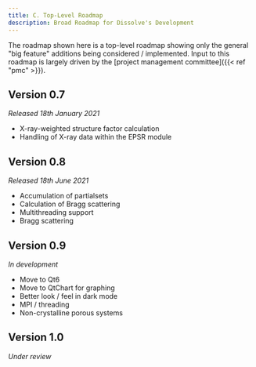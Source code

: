```yaml
---
title: C. Top-Level Roadmap
description: Broad Roadmap for Dissolve's Development
---
```


The roadmap shown here is a top-level roadmap showing only the general "big feature" additions being considered / implemented. Input to this roadmap is largely driven by the [project management committee]({{< ref "pmc" >}}).

## Version 0.7

_Released 18th January 2021_

- X-ray-weighted structure factor calculation
- Handling of X-ray data within the EPSR module

## Version 0.8

_Released 18th June 2021_

- Accumulation of partialsets
- Calculation of Bragg scattering
- Multithreading support
- Bragg scattering

## Version 0.9

_In development_

- Move to Qt6
- Move to QtChart for graphing
- Better look / feel in dark mode
- MPI / threading
- Non-crystalline porous systems

## Version 1.0

_Under review_
